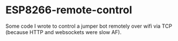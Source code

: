 # ESP8266-remote-control
Some code I wrote to control a jumper bot remotely over wifi via TCP (because HTTP and websockets were slow AF).
